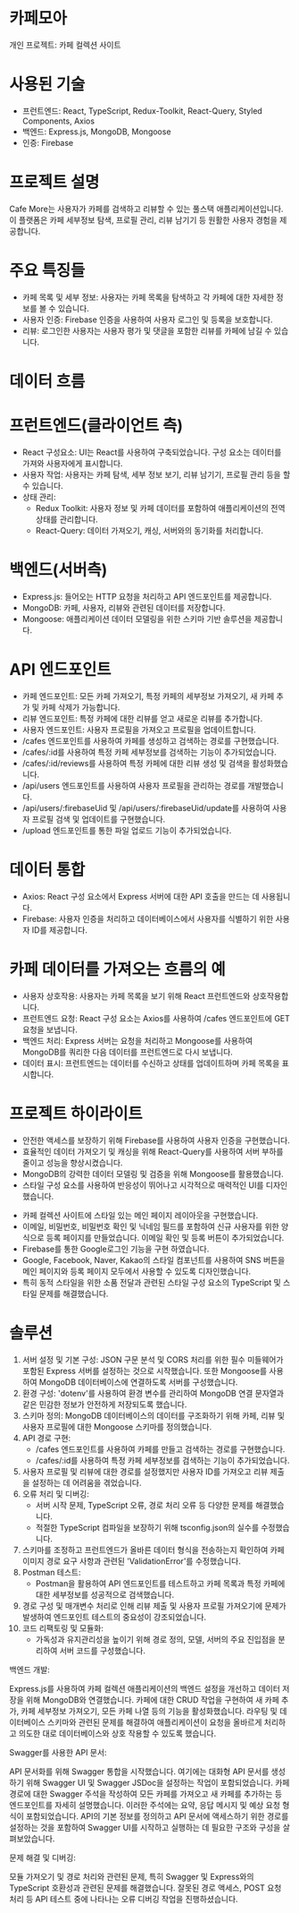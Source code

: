 # 카페모아
개인 프로젝트: 카페 컬렉션 사이트

# 사용된 기술
- 프런트엔드: React, TypeScript, Redux-Toolkit, React-Query, Styled Components, Axios
- 백엔드: Express.js, MongoDB, Mongoose
- 인증: Firebase

# 프로젝트 설명
Cafe More는 사용자가 카페를 검색하고 리뷰할 수 있는 풀스택 애플리케이션입니다. 이 플랫폼은 카페 세부정보 탐색, 프로필 관리, 리뷰 남기기 등 원활한 사용자 경험을 제공합니다.

# 주요 특징들
- 카페 목록 및 세부 정보: 사용자는 카페 목록을 탐색하고 각 카페에 대한 자세한 정보를 볼 수 있습니다.
- 사용자 인증: Firebase 인증을 사용하여 사용자 로그인 및 등록을 보호합니다.
- 리뷰: 로그인한 사용자는 사용자 평가 및 댓글을 포함한 리뷰를 카페에 남길 수 있습니다.

# 데이터 흐름
# 프런트엔드(클라이언트 측)
- React 구성요소: UI는 React를 사용하여 구축되었습니다. 구성 요소는 데이터를 가져와 사용자에게 표시합니다.
- 사용자 작업: 사용자는 카페 탐색, 세부 정보 보기, 리뷰 남기기, 프로필 관리 등을 할 수 있습니다.
- 상태 관리:
   - Redux Toolkit: 사용자 정보 및 카페 데이터를 포함하여 애플리케이션의 전역 상태를 관리합니다.
   - React-Query: 데이터 가져오기, 캐싱, 서버와의 동기화를 처리합니다.

# 백엔드(서버측)
- Express.js: 들어오는 HTTP 요청을 처리하고 API 엔드포인트를 제공합니다.
- MongoDB: 카페, 사용자, 리뷰와 관련된 데이터를 저장합니다.
- Mongoose: 애플리케이션 데이터 모델링을 위한 스키마 기반 솔루션을 제공합니다.

# API 엔드포인트
- 카페 엔드포인트: 모든 카페 가져오기, 특정 카페의 세부정보 가져오기, 새 카페 추가 및 카페 삭제가 가능합니다.
- 리뷰 엔드포인트: 특정 카페에 대한 리뷰를 얻고 새로운 리뷰를 추가합니다.
- 사용자 엔드포인트: 사용자 프로필을 가져오고 프로필을 업데이트합니다.
- /cafes 엔드포인트를 사용하여 카페를 생성하고 검색하는 경로를 구현했습니다.
- /cafes/:id를 사용하여 특정 카페 세부정보를 검색하는 기능이 추가되었습니다.
- /cafes/:id/reviews를 사용하여 특정 카페에 대한 리뷰 생성 및 검색을 활성화했습니다.
- /api/users 엔드포인트를 사용하여 사용자 프로필을 관리하는 경로를 개발했습니다.
- /api/users/:firebaseUid 및 /api/users/:firebaseUid/update를 사용하여 사용자 프로필 검색 및 업데이트를 구현했습니다.
- /upload 엔드포인트를 통한 파일 업로드 기능이 추가되었습니다.
  
# 데이터 통합
- Axios: React 구성 요소에서 Express 서버에 대한 API 호출을 만드는 데 사용됩니다.
- Firebase: 사용자 인증을 처리하고 데이터베이스에서 사용자를 식별하기 위한 사용자 ID를 제공합니다.
# 카페 데이터를 가져오는 흐름의 예
- 사용자 상호작용: 사용자는 카페 목록을 보기 위해 React 프런트엔드와 상호작용합니다.
- 프런트엔드 요청: React 구성 요소는 Axios를 사용하여 /cafes 엔드포인트에 GET 요청을 보냅니다.
- 백엔드 처리: Express 서버는 요청을 처리하고 Mongoose를 사용하여 MongoDB를 쿼리한 다음 데이터를 프런트엔드로 다시 보냅니다.
- 데이터 표시: 프런트엔드는 데이터를 수신하고 상태를 업데이트하며 카페 목록을 표시합니다.
# 프로젝트 하이라이트
- 안전한 액세스를 보장하기 위해 Firebase를 사용하여 사용자 인증을 구현했습니다.
- 효율적인 데이터 가져오기 및 캐싱을 위해 React-Query를 사용하여 서버 부하를 줄이고 성능을 향상시켰습니다.
- MongoDB의 강력한 데이터 모델링 및 검증을 위해 Mongoose를 활용했습니다.
- 스타일 구성 요소를 사용하여 반응성이 뛰어나고 시각적으로 매력적인 UI를 디자인했습니다.
+ 카페 컬렉션 사이트에 스타일 있는 메인 페이지 레이아웃을 구현했습니다.
+ 이메일, 비밀번호, 비밀번호 확인 및 닉네임 필드를 포함하여 신규 사용자를 위한 양식으로 등록 페이지를 만들었습니다. 이메일 확인 및 등록 버튼이 추가되었습니다.
+ Firebase를 통한 Google로그인 기능을 구현 하였습니다.
+ Google, Facebook, Naver, Kakao의 스타일 컴포넌트를 사용하여 SNS 버튼을 메인 페이지와 등록 페이지 모두에서 사용할 수 있도록 디자인했습니다.
+ 특히 동적 스타일을 위한 소품 전달과 관련된 스타일 구성 요소의 TypeScript 및 스타일 문제를 해결했습니다.

# 솔루션

1. 서버 설정 및 기본 구성: JSON 구문 분석 및 CORS 처리를 위한 필수 미들웨어가 포함된 Express 서버를 설정하는 것으로 시작했습니다. 또한 Mongoose를 사용하여 MongoDB 데이터베이스에 연결하도록 서버를 구성했습니다.
2. 환경 구성: 'dotenv'를 사용하여 환경 변수를 관리하여 MongoDB 연결 문자열과 같은 민감한 정보가 안전하게 저장되도록 했습니다.
3. 스키마 정의: MongoDB 데이터베이스의 데이터를 구조화하기 위해 카페, 리뷰 및 사용자 프로필에 대한 Mongoose 스키마를 정의했습니다.
4. API 경로 구현:
    * /cafes 엔드포인트를 사용하여 카페를 만들고 검색하는 경로를 구현했습니다.
    * /cafes/:id를 사용하여 특정 카페 세부정보를 검색하는 기능이 추가되었습니다.
5. 사용자 프로필 및 리뷰에 대한 경로를 설정했지만 사용자 ID를 가져오고 리뷰 제출을 설정하는 데 어려움을 겪었습니다.
6. 오류 처리 및 디버깅:
    * 서버 시작 문제, TypeScript 오류, 경로 처리 오류 등 다양한 문제를 해결했습니다.
    * 적절한 TypeScript 컴파일을 보장하기 위해 tsconfig.json의 실수를 수정했습니다.
7.  스키마를 조정하고 프런트엔드가 올바른 데이터 형식을 전송하는지 확인하여 카페 이미지 경로 요구 사항과 관련된 'ValidationError'를 수정했습니다.
8. Postman 테스트:
    * Postman을 활용하여 API 엔드포인트를 테스트하고 카페 목록과 특정 카페에 대한 세부정보를 성공적으로 검색했습니다.
9. 경로 구성 및 매개변수 처리로 인해 리뷰 제출 및 사용자 프로필 가져오기에 문제가 발생하여 엔드포인트 테스트의 중요성이 강조되었습니다.
10. 코드 리팩토링 및 모듈화:
    * 가독성과 유지관리성을 높이기 위해 경로 정의, 모델, 서버의 주요 진입점을 분리하여 서버 코드를 구성했습니다.


백엔드 개발:


Express.js를 사용하여 카페 컬렉션 애플리케이션의 백엔드 설정을 개선하고 데이터 저장을 위해 MongoDB와 연결했습니다.
카페에 대한 CRUD 작업을 구현하여 새 카페 추가, 카페 세부정보 가져오기, 모든 카페 나열 등의 기능을 활성화했습니다.
라우팅 및 데이터베이스 스키마와 관련된 문제를 해결하여 애플리케이션이 요청을 올바르게 처리하고 의도한 대로 데이터베이스와 상호 작용할 수 있도록 했습니다.

Swagger를 사용한 API 문서:


API 문서화를 위해 Swagger 통합을 시작했습니다. 여기에는 대화형 API 문서를 생성하기 위해 Swagger UI 및 Swagger JSDoc을 설정하는 작업이 포함되었습니다.
카페 경로에 대한 Swagger 주석을 작성하여 모든 카페를 가져오고 새 카페를 추가하는 등 엔드포인트를 자세히 설명했습니다. 이러한 주석에는 요약, 응답 메시지 및 예상 요청 형식이 포함되었습니다.
API의 기본 정보를 정의하고 API 문서에 액세스하기 위한 경로를 설정하는 것을 포함하여 Swagger UI를 시작하고 실행하는 데 필요한 구조와 구성을 살펴보았습니다.

문제 해결 및 디버깅:


모듈 가져오기 및 경로 처리와 관련된 문제, 특히 Swagger 및 Express와의 TypeScript 호환성과 관련된 문제를 해결했습니다.
잘못된 경로 액세스, POST 요청 처리 등 API 테스트 중에 나타나는 오류 디버깅 작업을 진행하셨습니다.
